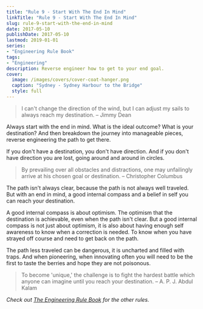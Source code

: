 ```yaml
---
title: "Rule 9 - Start With The End In Mind"
linkTitle: "Rule 9 - Start With The End In Mind"
slug: rule-9-start-with-the-end-in-mind
date: 2017-05-10
publishDate: 2017-05-10
lastmod: 2019-01-01
series:
- "Engineering Rule Book"
tags: 
- "Engineering"
description: Reverse engineer how to get to your end goal.
cover:
  image: /images/covers/cover-coat-hanger.png
  caption: "Sydney - Sydney Harbour to the Bridge"
  style: full
---
```


> I can't change the direction of the wind, but I can adjust my sails to always reach my destination. – Jimmy Dean

Always start with the end in mind. What is the ideal outcome? What is your destination? And then breakdown the journey into manageable pieces, reverse engineering the path to get there.

If you don't have a destination, you don't have direction. And if you don't have direction you are lost, going around and around in circles.

> By prevailing over all obstacles and distractions, one may unfailingly arrive at his chosen goal or destination. – Christopher Columbus

The path isn't always clear, because the path is not always well traveled. But with an end in mind, a good internal compass and a belief in self you can reach your destination.

A good internal compass is about optimism. The optimism that the destination is achievable, even when the path isn't clear. But a good internal compass is not just about optimism, it is also about having enough self awareness to know when a correction is needed. To know when you have strayed off course and need to get back on the path.

The path less traveled can be dangerous, it is uncharted and filled with traps. And when pioneering, when innovating often you will need to be the first to taste the berries and hope they are not poisonous.

> To become 'unique,' the challenge is to fight the hardest battle which anyone can imagine until you reach your destination. – A. P. J. Abdul Kalam

*Check out [The Engineering Rule Book](/engineering-rule-book/) for the other rules.*